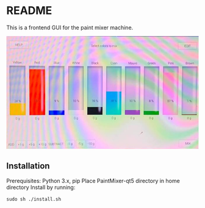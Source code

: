 # README

This is a frontend GUI for the paint mixer machine.

![Screenshot](images/1.jpeg "Screenshot")

## Installation

Prerequisites: Python 3.x, pip
Place PaintMixer-qt5 directory in home directory
Install by running:

```
sudo sh ./install.sh
```